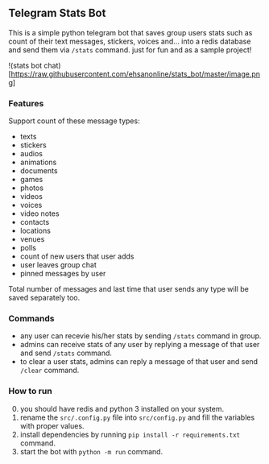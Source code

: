 ## Telegram Stats Bot
This is a simple python telegram bot that saves group users stats such as count of their text messages, stickers, voices and... into a redis database and send them via `/stats` command. just for fun and as a sample project!

!(stats bot chat)[https://raw.githubusercontent.com/ehsanonline/stats_bot/master/image.png]

### Features
Support count of these message types:
* texts
* stickers
* audios
* animations
* documents
* games
* photos
* videos
* voices
* video notes
* contacts
* locations
* venues
* polls
* count of new users that user adds
* user leaves group chat
* pinned messages by user

Total number of messages and last time that user sends any type will be saved separately too.

### Commands
* any user can recevie his/her stats by sending `/stats` command in group.
* admins can receive stats of any user by replying a message of that user and send `/stats` command.
* to clear a user stats, admins can reply a message of that user and send `/clear` command.

### How to run
0. you should have redis and python 3 installed on your system.
1. rename the `src/.config.py` file into `src/config.py` and fill the variables with proper values.
2. install dependencies by running `pip install -r requirements.txt` command.
3. start the bot with `python -m run` command.